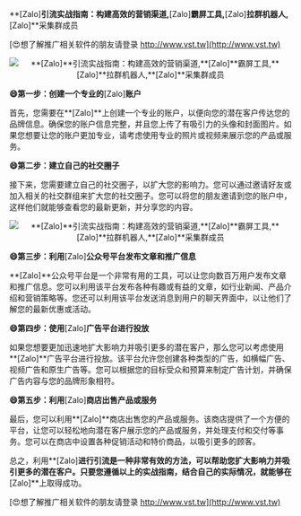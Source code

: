 **[Zalo]**引流实战指南：构建高效的营销渠道,**[Zalo]**霸屏工具,**[Zalo]**拉群机器人,**[Zalo]**采集群成员

[😍想了解推广相关软件的朋友请登录 http://www.vst.tw](http://www.vst.tw)

 <center><img src="https://vst.tw/MP4/tuiguang/png/4.png" alt="**[Zalo]**引流实战指南：构建高效的营销渠道,**[Zalo]**霸屏工具,**[Zalo]**拉群机器人,**[Zalo]**采集群成员"></center>

**😄第一步：创建一个专业的**[Zalo]**账户**

首先，您需要在**[Zalo]**上创建一个专业的账户，以便向您的潜在客户传达您的品牌信息。确保您的账户信息完整，并且您上传了有吸引力的头像和封面图片。如果您想要让您的账户更加专业，请考虑使用专业的照片或视频来展示您的产品或服务。

**😄第二步：建立自己的社交圈子**

接下来，您需要建立自己的社交圈子，以扩大您的影响力。您可以通过邀请好友或加入相关的社交群组来扩大您的社交圈子。您可以将您的朋友邀请到您的账户中，这样他们就能够查看您的最新更新，并分享您的内容。

 <center><img src="https://vst.tw/MP4/tuiguang/png/1.png" alt="**[Zalo]**引流实战指南：构建高效的营销渠道,**[Zalo]**霸屏工具,**[Zalo]**拉群机器人,**[Zalo]**采集群成员"></center>

**😄第三步：利用**[Zalo]**公众号平台发布文章和推广信息**

**[Zalo]**公众号平台是一个非常有用的工具，可以让您向数百万用户发布文章和推广信息。您可以利用该平台发布各种有趣或有益的文章，如行业新闻、产品介绍和营销策略等。您还可以利用该平台发送消息到用户的聊天界面中，以让他们了解您的最新优惠或活动。

**😄第四步：使用**[Zalo]**广告平台进行投放**

如果您想要更加迅速地扩大影响力并吸引更多的潜在客户，那么您可以考虑使用**[Zalo]**广告平台进行投放。该平台允许您创建各种类型的广告，如横幅广告、视频广告和原生广告等。您可以根据您的目标受众和预算来制定广告计划，并确保广告内容与您的品牌形象相符。

**😄第五步：利用**[Zalo]**商店出售产品或服务**

最后，您可以利用**[Zalo]**商店出售您的产品或服务。该商店提供了一个方便的平台，让您可以轻松地向潜在客户展示您的产品或服务，并处理支付和交付等事务。您可以在商店中设置各种促销活动和特价商品，以吸引更多的顾客。

总之，利用**[Zalo]**进行引流是一种非常有效的方法，可以帮助您扩大影响力并吸引更多的潜在客户。只要您遵循以上的实战指南，结合自己的实际情况，就能够在**[Zalo]**上取得成功。

[😍想了解推广相关软件的朋友请登录 http://www.vst.tw](http://www.vst.tw)



